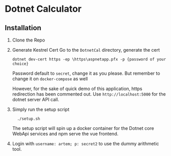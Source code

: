 # Dotnet Calculator

## Installation

1. Clone the Repo

2. Generate Kestrel Cert
    Go to the ```DotnetCal``` directory, generate the cert

    ```
    dotnet dev-cert https -ep \https\aspnetapp.pfx -p {password of your choice}
    ```
    
    Password default to ```secret```, change it as you please. But remember to change it on ```docker-compose``` as well 

    However, for the sake of quick demo of this application, https redirection has been commented out. Use ```http://localhost:5000``` for the dotnet server API call. 

3. Simply run the setup script
    ```
      ./setup.sh
    ```
    The setup script will spin up a docker container for the Dotnet core WebApi services and npm serve the vue frontend. 

4. Login with ```username: artem; p: secret2``` to use the dummy arithmetic tool. 

